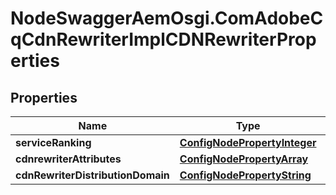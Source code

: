 # NodeSwaggerAemOsgi.ComAdobeCqCdnRewriterImplCDNRewriterProperties

## Properties

Name | Type | Description | Notes
------------ | ------------- | ------------- | -------------
**serviceRanking** | [**ConfigNodePropertyInteger**](ConfigNodePropertyInteger.md) |  | [optional] 
**cdnrewriterAttributes** | [**ConfigNodePropertyArray**](ConfigNodePropertyArray.md) |  | [optional] 
**cdnRewriterDistributionDomain** | [**ConfigNodePropertyString**](ConfigNodePropertyString.md) |  | [optional] 


